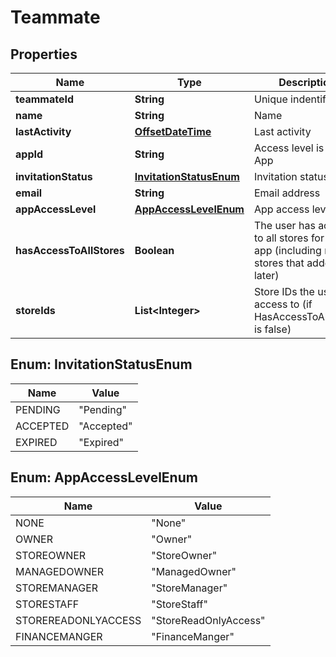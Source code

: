 
# Teammate

## Properties
Name | Type | Description | Notes
------------ | ------------- | ------------- | -------------
**teammateId** | **String** | Unique indentifier |  [optional]
**name** | **String** | Name |  [optional]
**lastActivity** | [**OffsetDateTime**](OffsetDateTime.md) | Last activity |  [optional]
**appId** | **String** | Access level is for this App |  [optional]
**invitationStatus** | [**InvitationStatusEnum**](#InvitationStatusEnum) | Invitation status |  [optional]
**email** | **String** | Email address |  [optional]
**appAccessLevel** | [**AppAccessLevelEnum**](#AppAccessLevelEnum) | App access level |  [optional]
**hasAccessToAllStores** | **Boolean** | The user has access to all stores for the app (including new stores that added later) |  [optional]
**storeIds** | **List&lt;Integer&gt;** | Store IDs the user has access to (if HasAccessToAllStores is false) |  [optional]


<a name="InvitationStatusEnum"></a>
## Enum: InvitationStatusEnum
Name | Value
---- | -----
PENDING | &quot;Pending&quot;
ACCEPTED | &quot;Accepted&quot;
EXPIRED | &quot;Expired&quot;


<a name="AppAccessLevelEnum"></a>
## Enum: AppAccessLevelEnum
Name | Value
---- | -----
NONE | &quot;None&quot;
OWNER | &quot;Owner&quot;
STOREOWNER | &quot;StoreOwner&quot;
MANAGEDOWNER | &quot;ManagedOwner&quot;
STOREMANAGER | &quot;StoreManager&quot;
STORESTAFF | &quot;StoreStaff&quot;
STOREREADONLYACCESS | &quot;StoreReadOnlyAccess&quot;
FINANCEMANGER | &quot;FinanceManger&quot;



